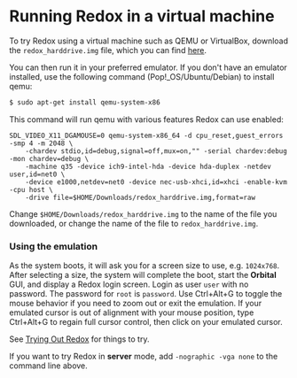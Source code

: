 # Running Redox in a virtual machine

To try Redox using a virtual machine such as QEMU or VirtualBox, download the `redox_harddrive.img` file, which you can find [here](https://static.redox-os.org/releases/0.8.0).

You can then run it in your preferred emulator. If you don't have an emulator installed, use the following command (Pop!_OS/Ubuntu/Debian) to install qemu:
```sh
$ sudo apt-get install qemu-system-x86
```
This command will run qemu with various features Redox can use enabled:

```
SDL_VIDEO_X11_DGAMOUSE=0 qemu-system-x86_64 -d cpu_reset,guest_errors -smp 4 -m 2048 \
    -chardev stdio,id=debug,signal=off,mux=on,"" -serial chardev:debug -mon chardev=debug \
    -machine q35 -device ich9-intel-hda -device hda-duplex -netdev user,id=net0 \
    -device e1000,netdev=net0 -device nec-usb-xhci,id=xhci -enable-kvm -cpu host \
	-drive file=$HOME/Downloads/redox_harddrive.img,format=raw
```

Change `$HOME/Downloads/redox_harddrive.img` to the name of the file you downloaded, or change the name of the file to `redox_harddrive.img`. 

### Using the emulation

As the system boots, it will ask you for a screen size to use, e.g. `1024x768`. After selecting a size, the system will complete the boot, start the **Orbital** GUI, and display a Redox login screen. Login as user `user` with no password. The password for `root` is `password`. Use Ctrl+Alt+G to toggle the mouse behavior if you need to zoom out or exit the emulation. If your emulated cursor is out of alignment with your mouse position, type Ctrl+Alt+G to regain full cursor control, then click on your emulated cursor.

See [Trying Out Redox](./ch02-09-trying-out-redox.html) for things to try.

If you want to try Redox in **server** mode, add `-nographic -vga none` to the command line above.